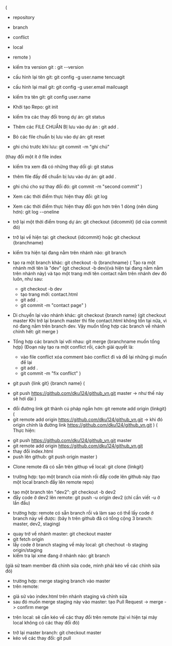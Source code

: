 ( 
- repository
- branch
- conflict
- local
- remote )

- kiểm tra version git : git --version

- cấu hình lại tên git: git config -g user.name tencuagit
- cấu hình lại mail git: git config -g user.email mailcuagit
- kiểm tra tên git: git config user.name

- Khởi tạo Repo: git init
- kiểm tra các thay đổi trong dự án: git status
- Thêm các FILE CHUẨN BỊ lưu vào dự án : git add .
- Bỏ các file chuẩn bị lưu vào dự án: git reset
- ghi chú trước khi lưu: git commit -m "ghi chú" 

(thay đổi một ít ở file index
  - kiểm tra xem đã có những thay dổi gì: git status
  - thêm file đấy để chuẩn bị lưu vào dự án: git add .
  - ghi chú cho sự thay đổi đó: git commit -m "second commit"
)

- Xem các thời điểm thực hiện thay đổi: git log 
- Xem các thời điểm thực hiện thay đổi gọn hơn trên 1 dòng (nên dùng hơn): git log --oneline

- trở lại một thời điểm trong dự án: git checkout {idcommit} (id của commit đó)
- trở lại về hiện tại: git checkout {idcommit} hoặc git checkout {branchname}

- kiểm tra hiện tại đang nằm trên nhánh nào: git branch
- tạo ra một branch khác: git checkout -b {branchname}
( Tạo ra một nhánh mới tên là "dev" (git checkout -b dev)(và hiện tại đang nằm nằm trên nhánh này) và tạo một trang mới tên contact nằm trên nhánh dev đó luôn, như sau:
  + git checkout -b dev
  + tạo trang mới: contact.html
  + git add .
  + git commit -m "contact page"
)


- Di chuyển lại vào nhánh khác: git checkout {branch name}
(git checkout master
Khi trở lại branch master thì file contact.html không tồn tại nữa, vì nó đang nằm trên branch dev.
Vậy muốn tổng hợp các branch về nhánh chính hết: git merge
)
- Tổng hợp các branch lại với nhau: git merge {branchname muốn tổng hợp}
(Đoạn này tạo ra một conflict rồi, cách giải quyết là:
  + vào file conflict xóa comment báo conflict đi và để lại những gì muốn để lại
  + git add .
  + git commit -m "fix conflict"
)

<!-- làm việc với github -->
- git push {link git} {branch name}
( 
+ git push https://github.com/dku124/github_vn.git master -> như thế này sẽ hơi dài
)
- đổi đường link git thành cú pháp ngắn hơn: git remote add origin {linkgit}
(
- git remote add origin https://github.com/dku124/github_vn.git -> khi đó origin chính là đường link https://github.com/dku124/github_vn.git
)
( Thực hiện: 
+ git push https://github.com/dku124/github_vn.git master
+ git remote add origin https://github.com/dku124/github_vn.git
+ thay đổi index.html
+ push lên github: git push origin master
)

- Clone remote đã có sẵn trên githup về local: git clone {linkgit}

- trường hợp: tạo một branch của mình rồi đẩy code lên github này
(tạo một local branch đẩy lên remote repo)
+  tạo một branch tên "dev2": git checkout -b dev2
+  đẩy code ở dev2 lên remote: git push -u origin dev2 (chỉ cần viết -u ở lần đầu)

- trường hợp: remote có sẵn branch rồi và làm sao có thể lấy code ở branch này về được: 
(bây h trên github đã có tổng cộng 3 branch: master, dev2, staging)
+ quay trở về nhánh master: git checkout master
+ git fetch origin
+ lấy code ở branch staging về máy local: git chechout -b staging origin/staging
+ kiểm tra lại xme đang ở nhánh nào: git branch


(giả sử team member đã chỉnh sửa code, mình phải kéo về các chỉnh sửa đó)
- trường hợp: merge staging branch vào master
- trên remote: 
+ giả sử vào index.html trên nhánh staging và chỉnh sửa
+ sau đó muốn merge staging này vào master: tạo Pull Request -> merge -> confirm merge
- trên local: sẽ cần kéo về các thay đổi trên remote (tại vì hiện tại máy local không có các thay đổi đó)
+ trở lại master branch: git checkout master
+ kéo về các thay đổi: git pull

